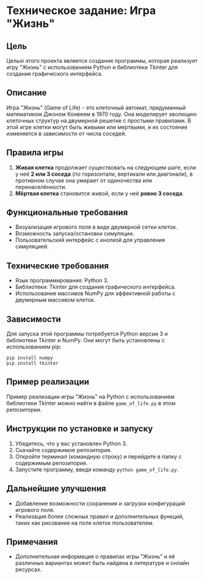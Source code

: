 # Техническое задание: Игра "Жизнь"

## Цель
Целью этого проекта является создание программы, которая реализует игру "Жизнь" с использованием Python и библиотеки Tkinter для создания графического интерфейса.

## Описание
Игра "Жизнь" (Game of Life) - это клеточный автомат, придуманный математиком Джоном Конвеем в 1970 году. Она моделирует эволюцию клеточных структур на двумерной решетке с простыми правилами. В этой игре клетки могут быть живыми или мертвыми, и их состояние изменяется в зависимости от числа соседей.

## Правила игры
1. **Живая клетка** продолжает существовать на следующем шаге, если у неё **2 или 3 соседа** (по горизонтали, вертикали или диагонали), в противном случае она умирает от одиночества или перенаселённости.
2. **Мёртвая клетка** становится живой, если у неё **ровно 3 соседа**.

## Функциональные требования
- Визуализация игрового поля в виде двумерной сетки клеток.
- Возможность запуска/остановки симуляции.
- Пользовательский интерфейс с кнопкой для управления симуляцией.

## Технические требования
- Язык программирования: Python 3.
- Библиотеки: Tkinter для создания графического интерфейса.
- Использование массивов NumPy для эффективной работы с двумерным массивом клеток.

## Зависимости
Для запуска этой программы потребуется Python версии 3 и библиотеки Tkinter и NumPy. Они могут быть установлены с использованием pip:

```shell
pip install numpy
pip install tkinter
```

## Пример реализации
Пример реализации игры "Жизнь" на Python с использованием библиотеки Tkinter можно найти в файле `game_of_life.py` в этом репозитории.

## Инструкции по установке и запуску
1. Убедитесь, что у вас установлен Python 3.
2. Скачайте содержимое репозитория.
3. Откройте терминал (командную строку) и перейдите в папку с содержимым репозитория.
4. Запустите программу, введя команду `python game_of_life.py`.

## Дальнейшие улучшения
- Добавление возможности сохранения и загрузки конфигураций игрового поля.
- Реализация более сложных правил и дополнительных функций, таких как рисование на поле клеток пользователем.

## Примечания
- Дополнительная информация о правилах игры "Жизнь" и её различных вариантах может быть найдена в литературе и онлайн ресурсах.
